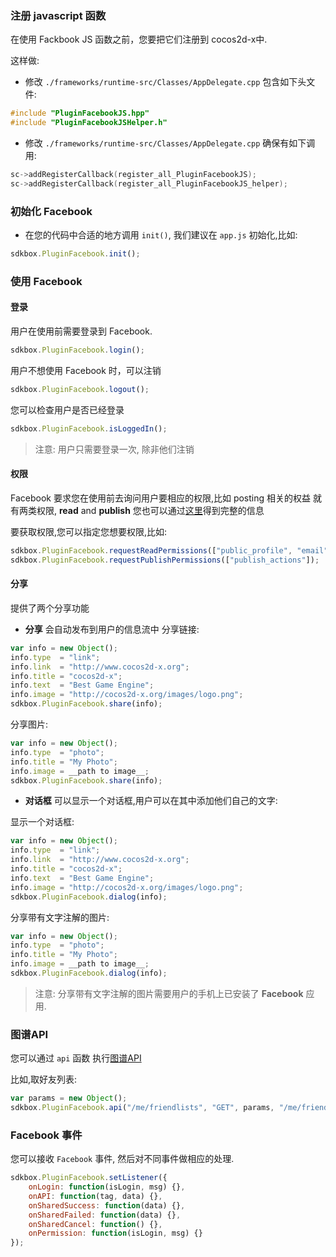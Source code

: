 ### 注册 javascript 函数
在使用 Fackbook JS 函数之前，您要把它们注册到 cocos2d-x中.

这样做:
* 修改 `./frameworks/runtime-src/Classes/AppDelegate.cpp` 包含如下头文件:
```cpp
#include "PluginFacebookJS.hpp"
#include "PluginFacebookJSHelper.h"
```

* 修改 `./frameworks/runtime-src/Classes/AppDelegate.cpp` 确保有如下调用:
```cpp
sc->addRegisterCallback(register_all_PluginFacebookJS);
sc->addRegisterCallback(register_all_PluginFacebookJS_helper);
```

### 初始化 Facebook
* 在您的代码中合适的地方调用 `init()`, 我们建议在 `app.js` 初始化,比如:
```javascript
sdkbox.PluginFacebook.init();
```

### 使用 Facebook
#### 登录
用户在使用前需要登录到 Facebook.
```javascript
sdkbox.PluginFacebook.login();
```
用户不想使用 Facebook 时，可以注销
```javascript
sdkbox.PluginFacebook.logout();
```
您可以检查用户是否已经登录
```javascript
sdkbox.PluginFacebook.isLoggedIn();
```
> 注意: 用户只需要登录一次, 除非他们注销

#### 权限
Facebook 要求您在使用前去询问用户要相应的权限,比如 posting 相关的权益
就有两类权限, __read__ and __publish__
您也可以通过[这里](https://developers.facebook.com/docs/facebook-login/permissions/v2.3#reference)得到完整的信息

要获取权限,您可以指定您想要权限,比如:
```javascript
sdkbox.PluginFacebook.requestReadPermissions(["public_profile", "email"]);
sdkbox.PluginFacebook.requestPublishPermissions(["publish_actions"]);
```

#### 分享
提供了两个分享功能

* __分享__ 会自动发布到用户的信息流中
分享链接:
```javascript
var info = new Object();
info.type  = "link";
info.link  = "http://www.cocos2d-x.org";
info.title = "cocos2d-x";
info.text  = "Best Game Engine";
info.image = "http://cocos2d-x.org/images/logo.png";
sdkbox.PluginFacebook.share(info);
```
分享图片:
```javascript
var info = new Object();
info.type  = "photo";
info.title = "My Photo";
info.image = __path to image__;
sdkbox.PluginFacebook.share(info);
```
* __对话框__ 可以显示一个对话框,用户可以在其中添加他们自己的文字:

显示一个对话框:
```javascript
var info = new Object();
info.type  = "link";
info.link  = "http://www.cocos2d-x.org";
info.title = "cocos2d-x";
info.text  = "Best Game Engine";
info.image = "http://cocos2d-x.org/images/logo.png";
sdkbox.PluginFacebook.dialog(info);
```

分享带有文字注解的图片:
```javascript
var info = new Object();
info.type  = "photo";
info.title = "My Photo";
info.image = __path to image__;
sdkbox.PluginFacebook.dialog(info);
```
 > 注意: 分享带有文字注解的图片需要用户的手机上已安装了 __Facebook__ 应用.

### 图谱API
您可以通过 `api` 函数 执行[图谱API](https://developers.facebook.com/docs/graph-api/overview/)

比如,取好友列表:
```javascript
var params = new Object();
sdkbox.PluginFacebook.api("/me/friendlists", "GET", params, "/me/friendlists");
```

### Facebook 事件
您可以接收 `Facebook` 事件, 然后对不同事件做相应的处理.

```javascript
sdkbox.PluginFacebook.setListener({
    onLogin: function(isLogin, msg) {},
    onAPI: function(tag, data) {},
    onSharedSuccess: function(data) {},
    onSharedFailed: function(data) {},
    onSharedCancel: function() {},
    onPermission: function(isLogin, msg) {}
});
```
